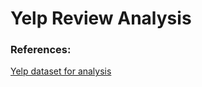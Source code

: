 # Yelp Review Analysis

### References:
[Yelp dataset for analysis](https://www.kaggle.com/yelp-dataset/yelp-dataset)
